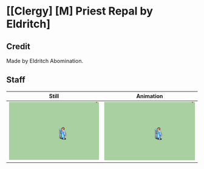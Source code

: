 # [\[Clergy\] \[M\] Priest Repal by Eldritch]

## Credit

Made by Eldritch Abomination.
	
## Staff

| Still | Animation |
| :---: | :-------: |
| ![Staff still](./Staff_000.png) | ![Staff animation](./Staff.gif) |
